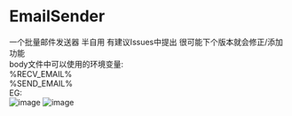 # EmailSender  
一个批量邮件发送器 半自用 有建议Issues中提出 很可能下个版本就会修正/添加功能  
body文件中可以使用的环境变量:  
%RECV_EMAIL%  
%SEND_EMAIL%  
EG:  
![image](https://user-images.githubusercontent.com/31125137/208306366-3387088c-49b7-4822-87cd-5f8685f60aab.png)
![image](https://user-images.githubusercontent.com/31125137/208306377-2f8b6b92-d74b-4d2d-a371-281ea7d64d7d.png)
